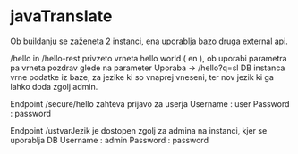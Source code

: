 # javaTranslate
Ob buildanju se zaženeta 2 instanci, ena uporablja bazo druga external api.

/hello in /hello-rest privzeto vrneta hello world ( en ), ob uporabi parametra pa vrneta pozdrav glede na parameter 
Uporaba -> /hello?q=sl
DB instanca vrne podatke iz baze, za jezike ki so vnaprej vneseni, ter nov jezik ki ga lahko doda zgolj admin.

Endpoint /secure/hello zahteva prijavo za userja 
Username : user
Password : password

Endpoint /ustvarJezik je dostopen zgolj za admina na instanci, kjer se uporablja DB
Username : admin
Password : password
